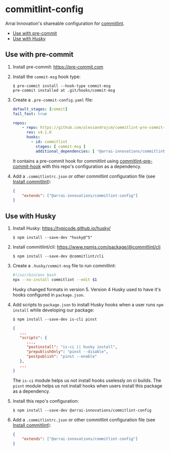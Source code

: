 # commitlint-config

Arrai Innovation's shareable configuration for [commitlint](https://commitlint.js.org).

- [Use with pre-commit](#use-with-pre-commit)
- [Use with Husky](#use-with-husky)

## Use with pre-commit

1. Install pre-commit: https://pre-commit.com

1. Install the `commit-msg` hook type:

   ```console
   $ pre-commit install --hook-type commit-msg
   pre-commit installed at .git/hooks/commit-msg
   ```

1. Create a `.pre-commit-config.yaml` file:

   ```yaml
   default_stages: [commit]
   fail_fast: true
   
   repos:
       - repo: https://github.com/alessandrojcm/commitlint-pre-commit-hook
         rev: v4.1.0
         hooks:
           - id: commitlint
             stages: [ commit-msg ]
             additional_dependencies: [ "@arrai-innovations/commitlint-config" ]
   ```

   It contains a pre-commit hook for commitlint using [commitlint-pre-commit-hook](https://github.com/alessandrojcm/commitlint-pre-commit-hook) with this repo's configuration as a dependency.

1. Add a `.commitlintrc.json` or other commitlint configuration file (see [Install commitlint](https://commitlint.js.org/#/guides-local-setup?id=install-commitlint)):

   ```json
   {
       "extends": ["@arrai-innovations/commitlint-config"]
   }
   ```

## Use with Husky

1. Install Husky: https://typicode.github.io/husky/

   ```console
   $ npm install --save-dev "husky@^5"
   ```

1. Install commitlint/cli: https://www.npmjs.com/package/@commitlint/cli

   ```console
   $ npm install --save-dev @commitlint/cli
   ```

1. Create a `.husky/commit-msg` file to run commitlint:

   ```bash
   #!/usr/bin/env bash
   npx --no-install commitlint --edit $1
   ```
   
   Husky changed formats in version 5. Version 4 Husky used to have it's hooks configured in `package.json`.

1. Add scripts to `package.json` to install Husky hooks when a user runs `npm install` while developing our package:

   ```console
   $ npm install --save-dev is-cli pinst
   ```

   ```json
   {
      ...
      "scripts": {
         ...,
         "postinstall": "is-ci || husky install",
         "prepublishOnly": "pinst --disable",
         "postpublish": "pinst --enable"
      },
      ...
   }
   ```
   
   The `is-ci` module helps us not install hooks uselessly on ci builds. The `pisnt` module helps us not install hooks when users install this package as a dependency.

1. Install this repo's configuration:

   ```console
   $ npm install --save-dev @arrai-innovations/commitlint-config
   ```

1. Add a `.commitlintrc.json` or other commitlint configuration file (see [Install commitlint](https://commitlint.js.org/#/guides-local-setup?id=install-commitlint)):

   ```json
   {
       "extends": ["@arrai-innovations/commitlint-config"]
   }
   ```

